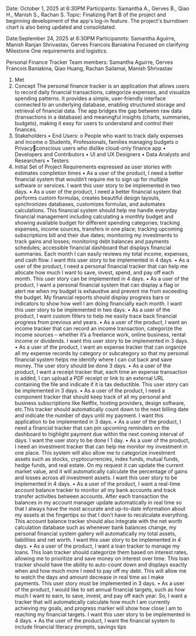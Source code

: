 Date: October 1, 2025 at 6:30PM
Participants: Samantha A., Gerves B., Qiao H., Manish S., Rachan S.
Topic: Finalizing Part B of the project and beginning development of the app's log-in feature. The project's burndown chart is also being updated and consolidated.

Date:September 24, 2025 at 6:30PM
Participannts: Samantha Aguirre, Manish Ranjan Shrivastav, Gerves Francois Baniakina
Focused on clarifying Milestone One requirements and logistics.


Personal Finance Tracker 
Team members: Samantha Aguirre, Gerves Francois Baniakina, Qiao Huang, Rachan Sailamai, Manish
Shrivastav
1. Met 
2. Concept 
The personal finance tracker is an application that allows users to record daily financial transactions, 
categorize expenses, and visualize spending patterns. It provides a simple, user-friendly interface 
connected to an underlying database, enabling structured storage and retrieval of financial data. The app 
bridges the gap between raw data (transactions in a database) and meaningful insights (charts, 
summaries, budgets), making it easy for users to understand and control their finances. 
3. Stakeholders 
• End Users: 
o People who want to track daily expenses and income o
Students, Professionals, families managing budgets o Privacyconscious users who dislike cloud-only finance app 
• Developers and Contributors 
• UI and UX Designers 
• Data Analysts and Researchers 
• Testers 
4. Initial Set of Project Requirements expressed as user stories with estimates completion times 
• As a user of the product, I need a better financial system that wouldn’t require me to sign up for 
multiple software or services. I want this user story to be implemented in two days. 
• As a user of the product, I need a better financial system that performs custom formulas, creates 
beautiful design layouts, synchronizes databases, customizes formulas, and automates 
calculations. This financial system should help me handle everyday financial management 
including calculating a monthly budget and showing available budget for different spending 
categories; tracking expenses, income sources, transfers in one place; tracking upcoming 
subscriptions bill and their due dates; monitoring my investments to track gains and losses; 
monitoring debt balances and payments schedules; accessible financial dashboard that displays 
financial summaries. Each month I can easily reviews my total income, expenses, and cash flow. I 
want this user story to be implemented in 4 days. 
• As a user of the product, I need a personal financial tracker that can help me allocate how much I 
want to save, invest, spend, and pay off each month. This user story can be implemented in 4 
days. 
• As a user of the product, I want a personal financial system that can display a flag or alert me 
when my budget is exhaustive and prevent me from exceeding the budget. My financial reports 
should display progress bars or indicators to show how well I am doing financially each month. I 
want this user story to be implemented in two days. 
• As a user of the product, I want custom filters to help me easily trace back financial progress 
from previous and years. 
• As a user of the product, I want an income tracker that can record an income transaction, 
categorize the income sources – whether it’s a freelance work, online business, rental income or 
dividends. I want this user story to be implemented in 3 days. 
• As a user of the product, I want an expense tracker that can organize all my expense records by 
category or subcategory so that my personal financial system helps me identify where I can cut 
back and save money. The user story should be done 3 days. 
• As a user of the product, I want a receipt tracker that, each time an expense transaction is 
added, I can upload a PDF receipt or link to an external URL containing the file and indicate if it is 
tax deductible. This user story can be implemented in 3 days. 
• As a user of the product, I need a component tracker that should keep track of all my personal 
and business subscriptions like Netflix, hosting providers, design software, etc.This tracker should 
automatically count down to the next billing date and indicate the number of days until my 
payment. I want this application to be implemented in 3 days. 
• As a user of the product, I need a financial tracker that can pin upcoming reminders on the 
dashboard to highlight payment due within the next coming interval of days. I want the user 
story to be done I 1 day. 
• As a user of the product, I need an investment tracker that can help me monitor my investment 
in one place. This system will also allow me to categorize investment assets such as stocks, 
cryptocurrencies, index funds, mutual funds, hedge funds, and real estate. On my request it can 
update the current market value, and it will automatically calculate the percentage of gains and 
losses across all investment assets. I want this user story to be implemented in 4 days. 
• As a user of the product, I want a real-time account balance tracker to monitor all my bank 
accounts and track transfer activities between accounts. After each transaction the balances in 
my account manager update automatically in real time so that I always have the most accurate 
and up-to-date information about my assets at the fingertips so that I don’t have to recalculate 
everything. This account balance tracker should also integrate with the net worth calculation 
database such as whenever bank balances change, my personal financial system gallery will 
automatically my total assets, liabilities and net worth. I want this user story to be implemented 
in 4 days. 
• As a user of the product, I want a loan tracker to manage my loans. This loan tracker should 
categorize them based on interest rates, allowing me to prioritize and save money on interest 
over time. This loan tracker should have the ability to auto-count down and displays exactly 
when and how much more I need to pay off my debt. This will allow me to watch the days and 
amount decrease in real time as I make payments. This user story must be implemented in 3 
days. 
• As a user of the product, I would like to set annual financial targets, such as how much I want to 
earn, to save, invest, and pay off each year. So, I want a tracker that will automatically calculate 
how much I am currently achieving my goals, and progress marker will show how close I am to 
reaching my financial targets. I want this user story to be implemented in 4 days. 
• As the user of the product, I want the financial system to include financial literacy prompts, 
savings tips
